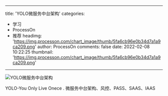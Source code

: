 
---
title: 'YOLO微服务中台架构'
categories: 
 - 学习
 - ProcessOn
 - 推荐
headimg: 'https://img.processon.com/chart_image/thumb/5fa6cb96e0b34d7a1a9ca209.png'
author: ProcessOn
comments: false
date: 2022-02-08 10:22:25
thumbnail: 'https://img.processon.com/chart_image/thumb/5fa6cb96e0b34d7a1a9ca209.png'
---

<div>   
<img class="thumb" alt="YOLO微服务中台架构" src="https://img.processon.com/chart_image/thumb/5fa6cb96e0b34d7a1a9ca209.png" referrerpolicy="no-referrer">
<p>YOLO-You Only Live Onece . 微服务中台架构、风控、PASS、SAAS、IAAS</p>  
</div>
            
